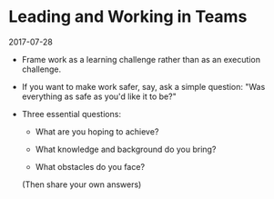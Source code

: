 # Leading and Working in Teams

2017-07-28

* Frame work as a learning challenge rather than as an execution challenge.

* If you want to make work safer, say, ask a simple question: "Was
  everything as safe as you'd like it to be?"

* Three essential questions:

    * What are you hoping to achieve?

    * What knowledge and background do you bring?

    * What obstacles do you face?

  (Then share your own answers)
